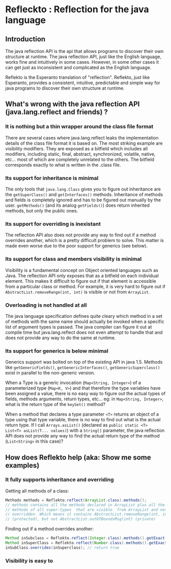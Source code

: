 # Refleckto : Reflection for the java language #

## Introduction ##

The java reflection API is the api that allows programs to discover their own structure at runtime. The java reflection API, just like the English language, works fine and intuitively in some cases. However, in some other cases it can get just as inconsistent and complicated as the English language.

Reflekto is the Esperanto translation of "reflection". Reflekto, just like Esperanto, provides a consistent, intuitive, predictable and simple way for java programs to discover their own structure at runtime.


## What's wrong with the java reflection API (java.lang.reflect and friends) ? ##

### It is nothing but a thin wrapper around the class file format ###
There are several cases where java.lang.reflect leaks the implementation details of the class file format it is based on. The most striking example are visibility modifiers. They are exposed as a bitfield which includes all modifiers, including static, final, abstract, synchronized, volatile, native, etc... most of which are completely unrelated to the others. The bitfield corresponds exactly to what is written in the .class file.

### Its support for inheritance is minimal ###
The only tools that `java.lang.Class` gives you to figure out inheritance are the `getSuperClass()` and `getInterfaces()` methods. Inheritance of methods and fields is completely ignored and has to be figured out manually by the user. `getMethods()` (and its analog `getFields()`) does return inherited methods, but only the public ones.

### Its support for overriding is inexistant ###
The reflection API also does not provide any way to find out if a method overrides another, which is a pretty difficult problem to solve. This matter is made even worse due to the poor support for generics (see below).

### Its support for class and members visibility is minimal ###
Visibility is a fundamental concept on Object oriented languages such as Java. The reflection API only exposes that as a bitfield on each individual element. This makes it difficult to figure out if that element is accessible from a particular class or method. For example, it is very hard to figure out if `AbstractList.removeRange(int, int)` is visible or not from `ArrayList`.

### Overloading is not handled at all ###
The java language specification defines quite cleary which method in a set of methods with the same name should actually be invoked when a specific list of argument types is passed. The java compiler can figure it out at compile time but java.lang.reflect does not even attempt to handle that and does not provide any way to do the same at runtime.

### Its support for generics is below minimal ###
Generics support was bolted on top of the existing API in java 1.5. Methods like `getGenericFields()`, `getGenericInterfaces()`, `getGenericSuperclass()` exist in parallel to the non-generic version.

When a Type is a generic invocation (`Map<String, Integer>`) of a parameterized type (`Map<K, V>`) and that therefore the type variables have been assigned a value, there is no easy way to figure out the actual types of fields, methods arguments, return types, etc... eg: in `Map<String, Integer>`, what is the return type of the `keySet()` method?

When a method that declares a type parameter `<T>` returns an object of a type using that type variable, there is no way to find out what is the actual return type. If I call `Arrays.asList()` (declared as `public static <T> List<T> asList(T... values)`) with a `String[]` parameter, the java reflection API does not provide any way to find the actual return type of the method (`List<String>` in this case)?

## How does Reflekto help (aka: Show me some examples) ##

### It fully supports inheritance and overriding ###
Getting all methods of a class:
``` java
Methods methods = Reflekto.reflect(ArrayList.class).methods();
// methods contains all the methods declared in ArrayList plus all the
// methods of all super-types  that are visible  from ArrayList and not 
// overridden. Which means it contains AbstractList.removeRange(int, int)
// (protected), but not AbstractList.outOfBoundsMsg(int) (private)
```
Finding out if a method overrides another:
``` java
Method inSubclass = Reflekto.reflect(Integer.class).methods().getExact("intValue()");
Method inSuperClass = Reflekto.reflect(Number.class).methods().getExact("intValue()");
inSubClass.overrides(inSuperclass); // return true
``` 

### Visibility is easy to 